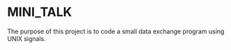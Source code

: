 # MINI_TALK
The purpose of this project is to code a small data exchange program using UNIX signals.
